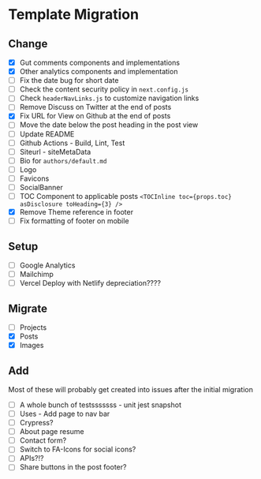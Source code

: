 # Template Migration

## Change

- [x] Gut comments components and implementations
- [x] Other analytics components and implementation
- [ ] Fix the date bug for short date
- [ ] Check the content security policy in `next.config.js`
- [ ] Check `headerNavLinks.js` to customize navigation links
- [ ] Remove Discuss on Twitter at the end of posts
- [x] Fix URL for View on Github at the end of posts
- [ ] Move the date below the post heading in the post view
- [ ] Update README
- [ ] Github Actions - Build, Lint, Test
- [ ] Siteurl - siteMetaData
- [ ] Bio for `authors/default.md`
- [ ] Logo
- [ ] Favicons
- [ ] SocialBanner
- [ ] TOC Component to applicable posts `<TOCInline toc={props.toc} asDisclosure toHeading={3} />`
- [x] Remove Theme reference in footer
- [ ] Fix formatting of footer on mobile

## Setup

- [ ] Google Analytics
- [ ] Mailchimp
- [ ] Vercel Deploy with Netlify depreciation????

## Migrate

- [ ] Projects
- [x] Posts
- [x] Images

## Add
Most of these will probably get created into issues after the initial migration

- [ ] A whole bunch of testsssssss - unit jest snapshot
- [ ] Uses - Add page to nav bar
- [ ] Crypress?
- [ ] About page resume
- [ ] Contact form?
- [ ] Switch to FA-Icons for social icons?
- [ ] APIs?!?
- [ ] Share buttons in the post footer?
